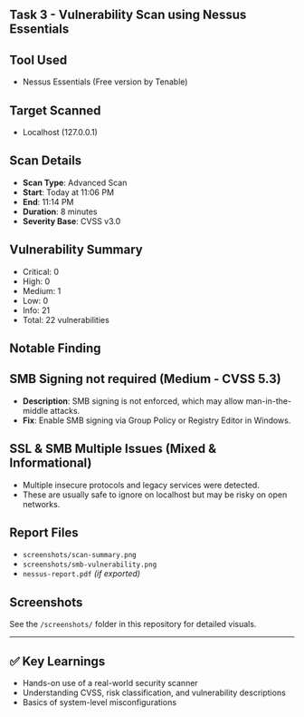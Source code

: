 ## Task 3 - Vulnerability Scan using Nessus Essentials

## Tool Used
- Nessus Essentials (Free version by Tenable)

## Target Scanned
- Localhost (127.0.0.1)

## Scan Details
- **Scan Type**: Advanced Scan
- **Start**: Today at 11:06 PM
- **End**: 11:14 PM
- **Duration**: 8 minutes
- **Severity Base**: CVSS v3.0

## Vulnerability Summary
- Critical: 0
- High: 0
- Medium: 1
- Low: 0
- Info: 21
- Total: 22 vulnerabilities

## Notable Finding
## SMB Signing not required (Medium - CVSS 5.3)
- **Description**: SMB signing is not enforced, which may allow man-in-the-middle attacks.
- **Fix**: Enable SMB signing via Group Policy or Registry Editor in Windows.

## SSL & SMB Multiple Issues (Mixed & Informational)
- Multiple insecure protocols and legacy services were detected.
- These are usually safe to ignore on localhost but may be risky on open networks.

## Report Files
- `screenshots/scan-summary.png`
- `screenshots/smb-vulnerability.png`
- `nessus-report.pdf` *(if exported)*

## Screenshots
See the `/screenshots/` folder in this repository for detailed visuals.

---

## ✅ Key Learnings
- Hands-on use of a real-world security scanner
- Understanding CVSS, risk classification, and vulnerability descriptions
- Basics of system-level misconfigurations

